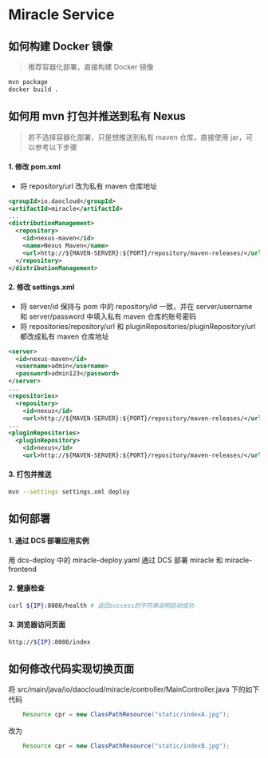# Miracle Service

## 如何构建 Docker 镜像
> 推荐容器化部署，直接构建 Docker 镜像
```bash
mvn package
docker build .
```

## 如何用 mvn 打包并推送到私有 Nexus
> 若不选择容器化部署，只是想推送到私有 maven 仓库，直接使用 jar，可以参考以下步骤
#### 1. 修改 pom.xml
- 将 repository/url 改为私有 maven 仓库地址
```xml
<groupId>io.daocloud</groupId>
<artifactId>miracle</artifactId>
...
<distributionManagement>
  <repository>
    <id>nexus-maven</id>
    <name>Nexus Maven</name>
    <url>http://${MAVEN-SERVER}:${PORT}/repository/maven-releases/</url>
  </repository>
</distributionManagement>
```
#### 2. 修改 settings.xml
- 将 server/id 保持与 pom 中的 repository/id 一致，并在 server/username 和 server/password 中填入私有 maven 仓库的账号密码
- 将 repositories/repository/url 和 pluginRepositories/pluginRepository/url 都改成私有 maven 仓库地址
```xml
<server>
  <id>nexus-maven</id>
  <username>admin</username>
  <password>admin123</password>
</server>
...
<repositories>
  <repository>
    <id>nexus</id>
    <url>http://${MAVEN-SERVER}:${PORT}/repository/maven-releases/</url>
...
<pluginRepositories>
  <pluginRepository>
    <id>nexus</id>
    <url>http://${MAVEN-SERVER}:${PORT}/repository/maven-releases/</url>
```
#### 3. 打包并推送
```bash
mvn --settings settings.xml deploy
```

## 如何部署
#### 1. 通过 DCS 部署应用实例
用 dcs-deploy 中的 miracle-deploy.yaml 通过 DCS 部署 miracle 和 miracle-frontend
#### 2. 健康检查
```bash
curl ${IP}:8080/health # 返回success的字符串说明启动成功
```
#### 3. 浏览器访问页面
```bash
http://${IP}:8080/index
```

## 如何修改代码实现切换页面
将 src/main/java/io/daocloud/miracle/controller/MainController.java 下的如下代码
```java
    Resource cpr = new ClassPathResource("static/indexA.jpg");
```
改为
```java
    Resource cpr = new ClassPathResource("static/indexB.jpg");
```

